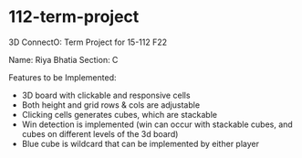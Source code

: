 # 112-term-project
3D ConnectO: Term Project for 15-112 F22

Name: Riya Bhatia
Section: C

Features to be Implemented:
- 3D board with clickable and responsive cells
- Both height and grid rows & cols are adjustable
- Clicking cells generates cubes, which are stackable
- Win detection is implemented (win can occur with stackable cubes, and cubes on different levels of the 3d board)
- Blue cube is wildcard that can be implemented by either player
